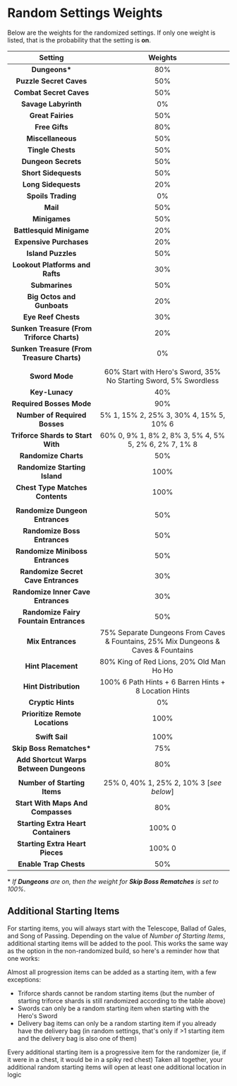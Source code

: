 # Random Settings Weights

Below are the weights for the randomized settings. If only one weight is listed, that is the probability that the setting is **on**.

|                 **Setting**                	|                                                           **Weights**                                                           	|
|:------------------------------------------:	|:-------------------------------------------------------------------------------------------------------------------------------:	|
|                **Dungeons\***              	|                                                               80%                                                               	|
|           **Puzzle Secret Caves**          	|                                                               50%                                                               	|
|           **Combat Secret Caves**          	|                                                               50%                                                               	|
|            **Savage Labyrinth**            	|                                                                0%                                                               	|
|              **Great Fairies**             	|                                                               50%                                                               	|
|               **Free Gifts**               	|                                                               80%                                                               	|
|              **Miscellaneous**             	|                                                               50%                                                               	|
|              **Tingle Chests**             	|                                                               50%                                                               	|
|             **Dungeon Secrets**             	|                                                               50%                                                               	|
|            **Short Sidequests**            	|                                                               50%                                                               	|
|             **Long Sidequests**            	|                                                               20%                                                               	|
|             **Spoils Trading**             	|                                                                0%                                                               	|
|                  **Mail**                  	|                                                               50%                                                               	|
|                **Minigames**               	|                                                               50%                                                               	|
|          **Battlesquid Minigame**          	|                                                               20%                                                               	|
|           **Expensive Purchases**          	|                                                               20%                                                               	|
|             **Island Puzzles**             	|                                                               50%                                                               	|
|       **Lookout Platforms and Rafts**      	|                                                               30%                                                               	|
|               **Submarines**               	|                                                               50%                                                               	|
|         **Big Octos and Gunboats**         	|                                                               20%                                                               	|
|             **Eye Reef Chests**            	|                                                               30%                                                               	|
| **Sunken Treasure (From Triforce Charts)** 	|                                                               20%                                                               	|
| **Sunken Treasure (From Treasure Charts)** 	|                                                                0%                                                               	|
|                                            	|                                                                                                                                 	|
|               **Sword Mode**               	|                                 60% Start with Hero's Sword, 35% No Starting Sword, 5% Swordless                                	|
|               **Key-Lunacy**               	|                                                               40%                                                               	|
|          **Required Bosses Mode**          	|                                                               90%                                                               	|
|        **Number of Required Bosses**       	|                                             5% 1, 15% 2, 25% 3, 30% 4, 15% 5, 10% 6                                             	|
|      **Triforce Shards to Start With**     	|                                      60% 0, 9% 1, 8% 2, 8% 3, 5% 4, 5% 5, 2% 6, 2% 7, 1% 8                                      	|
|            **Randomize Charts**            	|                                                               50%                                                               	|
|        **Randomize Starting Island**       	|                                                               100%                                                              	|
|       **Chest Type Matches Contents**      	|                                                               100%                                                              	|
|                                            	|                                                                                                                                 	|
|       **Randomize Dungeon Entrances**      	|                                                               50%                                                               	|
|         **Randomize Boss Entrances**        	|                                                               50%                                                               	|
|       **Randomize Miniboss Entrances**      	|                                                               50%                                                               	|
|     **Randomize Secret Cave Entrances**    	|                                                               30%                                                               	|
|      **Randomize Inner Cave Entrances**    	|                                                               30%                                                               	|
|    **Randomize Fairy Fountain Entrances**  	|                                                               50%                                                               	|
|              **Mix Entrances**             	|                       75% Separate Dungeons From Caves & Fountains, 25% Mix Dungeons & Caves & Fountains                        	|
|             **Hint Placement**             	|                                              80% King of Red Lions, 20% Old Man Ho Ho                                           	|
|            **Hint Distribution**           	|                                      100% 6 Path Hints + 6 Barren Hints + 8 Location Hints                                      	|
|              **Cryptic Hints**             	|                                                               0%                                                                	|
|       **Prioritize Remote Locations**        	|                                                               100%                                                              	|
|                                            	|                                                                                                                                 	|
|               **Swift Sail**               	|                                                               100%                                                              	|
|           **Skip Boss Rematches\***        	|                                                               75%                                                               	|
|   **Add Shortcut Warps Between Dungeons**  	|                                                               80%                                                               	|
|                                            	|                                                                                                                                 	|
|        **Number of Starting Items**        	|                                             25% 0, 40% 1, 25% 2, 10% 3 [_see below_]                                            	|
|      **Start With Maps And Compasses**     	|                                                               80%                                                               	|
|     **Starting Extra Heart Containers**    	|                                                              100% 0                                                             	|
|       **Starting Extra Heart Pieces**      	|                                                              100% 0                                                             	|
|           **Enable Trap Chests**           	|                                                               50%                                                               	|

\* *If **Dungeons** are on, then the weight for **Skip Boss Rematches** is set to 100%*.

## Additional Starting Items
For starting items, you will always start with the Telescope, Ballad of Gales, and Song of Passing. Depending on the value of _Number of Starting Items_, additional starting items will be added to the pool.
This works the same way as the option in the non-randomized build, so here's a reminder how that one works:

Almost all progression items can be added as a starting item, with a few exceptions:
* Triforce shards cannot be random starting items (but the number of starting triforce shards is still randomized according to the table above)
* Swords can only be a random starting item when starting with the Hero's Sword
* Delivery bag items can only be a random starting item if you already have the delivery bag (in random settings, that's only if >1 starting item and the delivery bag is also one of them)

Every additional starting item is a progressive item for the randomizer (ie, if it were in a chest, it would be in a spiky red chest)
Taken all together, your additional random starting items will open at least one additional location in logic